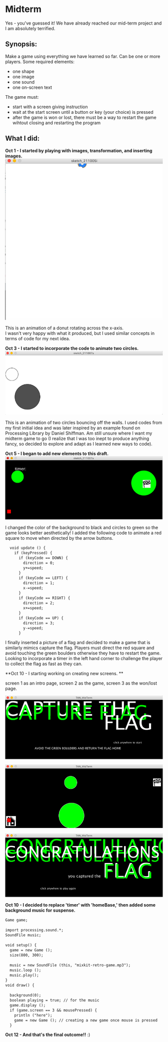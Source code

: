 # Midterm

Yes - you've guessed it! We have already reached our mid-term project and I am absolutely terrified.

## Synopsis:

Make a game using everything we have learned so far. Can be one or more players. Some required elements: 
- one shape
- one image
- one sound
- one on-screen text

The game must:
- start with a screen giving instruction
- wait at the start screen until a button or key (your choice) is pressed
- after the game is won or lost, there must be a way to restart the game wihtout closing and restarting the program

## What I did:

**Oct 1 - I started by playing with images, transformation, and inserting images.**
![](TAN_Donut.png)

This is an animation of a donut rotating across the x-axis.  
I wasn't very happy with what it produced, but I used similar concepts in terms of code for my next idea. 

**Oct 3 - I started to incorporate the code to animate two circles.**
![](TAN_TwoCircles.png)

This is an animation of two circles bouncing off the walls. I used codes from my first initial idea and was later inspired by an example found on Processing Library by Daniel Shiffman. Am still unsure where I want my midterm game to go (I realize that I was too inept to produce anything fancy, so decided to explore and adapt as I learned new ways to code). 

**Oct 5 - I began to add new elements to this draft.**
![](TAN_CaptureTheFlag.png)

I changed the color of the background to black and circles to green so the game looks better aesthetically! 
I added the following code to animate a red square to move when directed by the arrow buttons.

````
  void update () {
    if (keyPressed) {
      if (keyCode == DOWN) {
        direction = 0;
        y+=speed;
      }
      if (keyCode == LEFT) {
        direction = 1;
        x-=speed;
      }
      if (keyCode == RIGHT) {
        direction = 2;
        x+=speed;
      }
      if (keyCode == UP) {
        direction = 3;
        y-=speed;
      } 
````

I finally inserted a picture of a flag and decided to make a game that is similarly mimics capture the flag. Players must direct the red square and avoid touching the green boulders otherwise they have to restart the game. Looking to incorporate a timer in the left hand corner to challenge the player to collect the flag as fast as they can. 

**Oct 10 - I starting working on creating new screens. **

screen 1 as an intro page,
screen 2 as the game,
screen 3 as the won/lost page.

![](TAN_IntroPage.png)

![](TAN_GamePage.png)

![](TAN_Ending.png)

**Oct 10 - I decided to replace 'timer' with 'homeBase,' then added some background music for suspense.**

````
Game game; 

import processing.sound.*;
SoundFile music;

void setup() {
  game = new Game ();
  size(800, 300);

  music = new SoundFile (this, "mixkit-retro-game.mp3");
  music.loop ();
  music.play();
}
void draw() {

  background(0);
  boolean playing = true; // for the music
  game.display (); 
  if (game.screen == 3 && mousePressed) { 
    println ("here");
    game = new Game (); // creating a new game once mouse is pressed
  }
````
**Oct 12 - And that's the final outcome!!** :)


